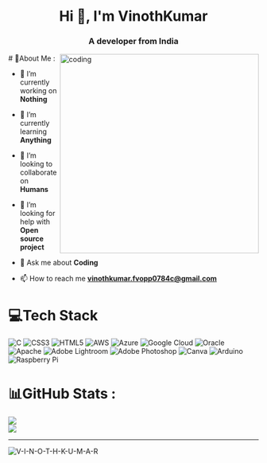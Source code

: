 <h1 align="center">Hi 👋, I'm VinothKumar</h1>
<h3 align="center">A developer from India</h3>
<img align="right" alt="coding" width="400" src="https://i.giphy.com/media/12BYUePgtn7sis/giphy.gif">
# 💫About Me :

- 🔭 I’m currently working on **Nothing**

- 🌱 I’m currently learning **Anything**

- 👯 I’m looking to collaborate on **Humans**

- 🤝 I’m looking for help with **Open source project**

- 💬 Ask me about **Coding**

- 📫 How to reach me **vinothkumar.fvopp0784c@gmail.com**

# 💻Tech Stack
![C](https://img.shields.io/badge/c-%2300599C.svg?style=for-the-badge&logo=c&logoColor=white) ![CSS3](https://img.shields.io/badge/css3-%231572B6.svg?style=for-the-badge&logo=css3&logoColor=white) ![HTML5](https://img.shields.io/badge/html5-%23E34F26.svg?style=for-the-badge&logo=html5&logoColor=white) ![AWS](https://img.shields.io/badge/AWS-%23FF9900.svg?style=for-the-badge&logo=amazon-aws&logoColor=white) ![Azure](https://img.shields.io/badge/azure-%230072C6.svg?style=for-the-badge&logo=azure-devops&logoColor=white) ![Google Cloud](https://img.shields.io/badge/Google%20Cloud-%234285F4.svg?style=for-the-badge&logo=google-cloud&logoColor=white) ![Oracle](https://img.shields.io/badge/Oracle-F80000?style=for-the-badge&logo=oracle&logoColor=white) ![Apache](https://img.shields.io/badge/apache-%23D42029.svg?style=for-the-badge&logo=apache&logoColor=white) ![Adobe Lightroom](https://img.shields.io/badge/Adobe%20Lightroom-31A8FF.svg?style=for-the-badge&logo=Adobe%20Lightroom&logoColor=white) ![Adobe Photoshop](https://img.shields.io/badge/adobephotoshop-%2331A8FF.svg?style=for-the-badge&logo=adobephotoshop&logoColor=white) ![Canva](https://img.shields.io/badge/Canva-%2300C4CC.svg?style=for-the-badge&logo=Canva&logoColor=white) ![Arduino](https://img.shields.io/badge/-Arduino-00979D?style=for-the-badge&logo=Arduino&logoColor=white) ![Raspberry Pi](https://img.shields.io/badge/-RaspberryPi-C51A4A?style=for-the-badge&logo=Raspberry-Pi)
# 📊GitHub Stats :
![](https://github-readme-stats.vercel.app/api?username=V-I-N-O-T-H-K-U-M-A-R&theme=prussian&hide_border=false&include_all_commits=true&count_private=false)<br/>
![](https://github-readme-streak-stats.herokuapp.com/?user=V-I-N-O-T-H-K-U-M-A-R&theme=prussian&hide_border=false)<br/>

---
<p align="left"> <img src="https://komarev.com/ghpvc/?username=V-I-N-O-T-H-K-U-M-A-R&label=Profile%20views&color=0e75b6&style=flat" alt="V-I-N-O-T-H-K-U-M-A-R" /> </p>
